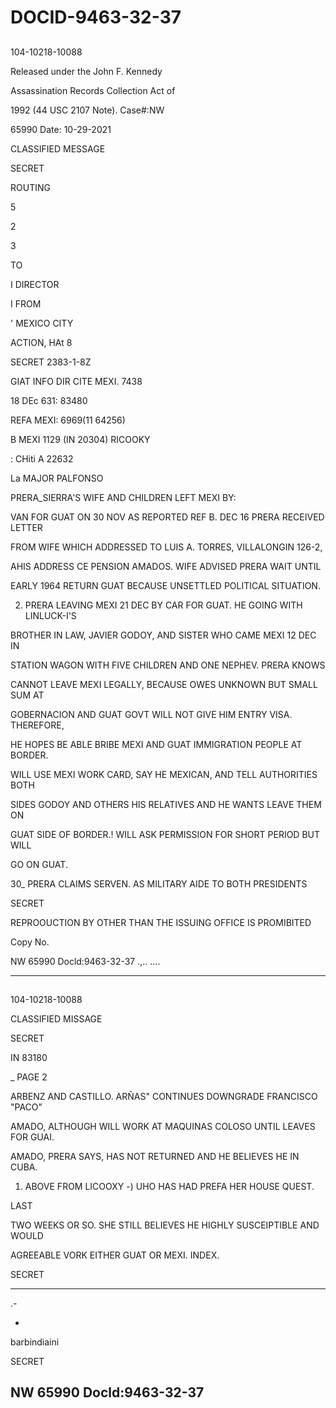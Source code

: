 # DOCID-9463-32-37

##
104-10218-10088

Released under the John F. Kennedy

Assassination Records Collection Act of

1992 (44 USC 2107 Note). Case#:NW

65990 Date: 10-29-2021

CLASSIFIED MESSAGE

SECRET

ROUTING

5

2

3

TO

I DIRECTOR

I FROM

' MEXICO CITY

ACTION, HAt 8

SECRET 2383-1-8Z

GIAT INFO DIR CITE MEXI. 7438

18 DEc 631: 83480

REFA MEXI: 6969(11 64256)

B MEXI 1129 (IN 20304) RICOOKY

: CHiti A 22632

La MAJOR PALFONSO

PRERA_SIERRA'S WIFE AND CHILDREN LEFT MEXI BY:

VAN FOR GUAT ON 30 NOV AS REPORTED REF B. DEC 16 PRERA RECEIVED LETTER

FROM WIFE WHICH ADDRESSED TO LUIS A. TORRES, VILLALONGIN 126-2,

AHIS ADDRESS CE PENSION AMADOS. WIFE ADVISED PRERA WAIT UNTIL

EARLY 1964 RETURN GUAT BECAUSE UNSETTLED POLITICAL SITUATION.

2. PRERA LEAVING MEXI 21 DEC BY CAR FOR GUAT. HE GOING WITH LINLUCK-I'S

BROTHER IN LAW, JAVIER GODOY, AND SISTER WHO CAME MEXI 12 DEC IN

STATION WAGON WITH FIVE CHILDREN AND ONE NEPHEV. PRERA KNOWS

CANNOT LEAVE MEXI LEGALLY, BECAUSE OWES UNKNOWN BUT SMALL SUM AT

GOBERNACION AND GUAT GOVT WILL NOT GIVE HIM ENTRY VISA. THEREFORE,

HE HOPES BE ABLE BRIBE MEXI AND GUAT IMMIGRATION PEOPLE AT BORDER.

WILL USE MEXI WORK CARD, SAY HE MEXICAN, AND TELL AUTHORITIES BOTH

SIDES GODOY AND OTHERS HIS RELATIVES AND HE WANTS LEAVE THEM ON

GUAT SIDE OF BORDER.! WILL ASK PERMISSION FOR SHORT PERIOD BUT WILL

GO ON GUAT.

30_ PRERA CLAIMS SERVEN. AS MILITARY AIDE TO BOTH PRESIDENTS

SECRET

REPROOUCTION BY OTHER THAN THE ISSUING OFFICE IS PROMIBITED

Copy No.

NW 65990 Docld:9463-32-37
.,.. ....

---

##
104-10218-10088

CLASSIFIED MISSAGE

SECRET

IN 83180

_ PAGE 2

ARBENZ AND CASTILLO. ARÑAS" CONTINUES DOWNGRADE FRANCISCO "PACO"

AMADO, ALTHOUGH WILL WORK AT MAQUINAS COLOSO UNTIL LEAVES FOR GUAI.

AMADO, PRERA SAYS, HAS NOT RETURNED AND HE BELIEVES HE IN CUBA.

1. ABOVE FROM LICOOXY -) UHO HAS HAD PREFA HER HOUSE QUEST.

LAST

TWO WEEKS OR SO. SHE STILL BELIEVES HE HIGHLY SUSCEIPTIBLE AND WOULD

AGREEABLE VORK EITHER GUAT OR MEXI. INDEX.

SECRET

---

.-

-

barbindiaini

SECRET

NW 65990 Docld:9463-32-37
---

